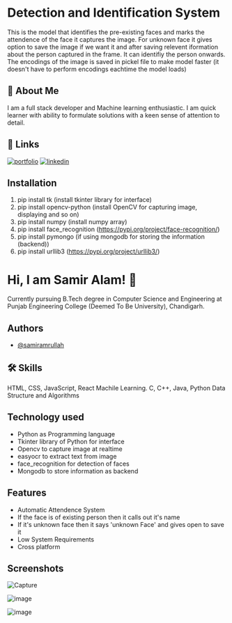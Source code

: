 # Detection and Identification System

This is the model that identifies the pre-existing faces and marks the attendence of the face it captures the image.
For unknown face it gives option to save the image if we want it and after saving relevent iformation about the person captured in the frame.
It can identifiy the person onwards.
The encodings of the image is saved in pickel file to make model faster (it doesn't have to perform encodings eachtime the model loads)



## 🚀 About Me
I am a full stack developer and Machine learning enthusiastic.
I am quick learner with ability to formulate solutions with a keen sense of attention to detail. 


## 🔗 Links
[![portfolio](https://img.shields.io/badge/my_portfolio-000?style=for-the-badge&logo=ko-fi&logoColor=white)](https://github.com/samiramrullah)
[![linkedin](https://img.shields.io/badge/linkedin-0A66C2?style=for-the-badge&logo=linkedin&logoColor=white)](https://www.linkedin.com/in/samir-alam-52b59a12a/)

## Installation

1. pip install tk (install tkinter library for interface)
2. pip install opencv-python  (install OpenCV for capturing image, displaying and so on)
3. pip install numpy (install numpy array)
4. pip install face_recognition (https://pypi.org/project/face-recognition/)
5. pip install pymongo (if using mongodb for storing the information (backend))
6. pip install urllib3 (https://pypi.org/project/urllib3/)


# Hi, I am Samir Alam! 👋

Currently pursuing B.Tech degree in Computer Science and Engineering at Punjab Engineering College (Deemed To Be University), Chandigarh.

## Authors

- [@samiramrullah](https://github.com/samiramrullah)


## 🛠 Skills
HTML, CSS, JavaScript, React
Machile Learning.
C, C++, Java, Python
Data Structure and Algorithms


## Technology used
- Python as Programming language
- Tkinter library of Python for interface
- Opencv to capture image at realtime
- easyocr to extract text from image
- face_recognition for detection of faces
- Mongodb to store information as backend



## Features

- Automatic Attendence System
- If the face is of existing person then it calls out it's name
- If it's unknown face then it says 'unknown Face' and gives open to save it
- Low System Requirements 
- Cross platform

## Screenshots

![Capture](https://user-images.githubusercontent.com/74055996/152435988-000c6244-7254-4d00-a8e3-34ffaa16428a.PNG)

![image](https://user-images.githubusercontent.com/74055996/152436166-0a4cf33b-11f0-4896-ba3c-47fdf45d0557.png)

![image](https://user-images.githubusercontent.com/74055996/152436924-28b191a8-f286-47a5-ae31-277b833e9313.png)

